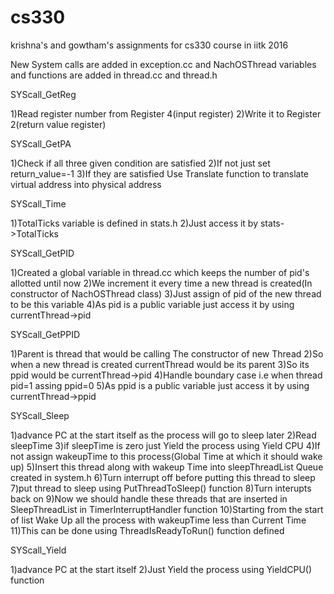 # cs330
krishna's and gowtham's assignments for cs330 course in iitk 2016

New System calls are added in exception.cc and NachOSThread 
variables and functions are added in thread.cc and thread.h 


SYScall_GetReg

1)Read register number from Register 4(input register)
2)Write it to Register 2(return value register)

SYScall_GetPA

1)Check if all three given condition are satisfied
2)If not just set return_value=-1
3)If they are satisfied Use Translate function to translate virtual address into physical address

SYScall_Time

1)TotalTicks variable is defined in stats.h
2)Just access it by stats->TotalTicks

SYScall_GetPID

1)Created a global variable in thread.cc which keeps the number of pid's
allotted until now
2)We increment it every time a new thread is created(In constructor of NachOSThread class)
3)Just assign of pid of the new thread to be this variable
4)As pid is a public variable just access it by using currentThread->pid


SYScall_GetPPID

1)Parent is thread that would be calling The constructor of new Thread
2)So when a new thread is created currentThread would be its parent
3)So its ppid would be currentThread->pid
4)Handle boundary case i.e when thread pid=1 assing ppid=0
5)As ppid is a public variable just access it by using currentThread->ppid

SYScall_Sleep

1)advance PC at the start itself as the process will go to sleep later
2)Read sleepTime
3)if sleepTime is zero just Yield the process using Yield CPU
4)If not assign wakeupTime to this process(Global Time at which it should wake up)
5)Insert this thread along with wakeup Time into sleepThreadList Queue created in system.h
6)Turn interrupt off before putting this thread to sleep
7)put thread to sleep using PutThreadToSleep() function
8)Turn interupts back on
9)Now we should handle these threads that are inserted in SleepThreadList
in TimerInterruptHandler function
10)Starting from the start of list Wake Up all the process with wakeupTime less than Current Time 
11)This can be done using ThreadIsReadyToRun() function defined

SYScall_Yield

1)advance PC at the start itself
2)Just Yield the process using YieldCPU() function




